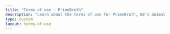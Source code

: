 ```yaml
---
title: "Terms of use - PrimeBroth"
description: "Learn about the terms of use for PrimeBroth, NZ's animal based wellness drink"
type: custom
layout: terms-of-use
---
```



